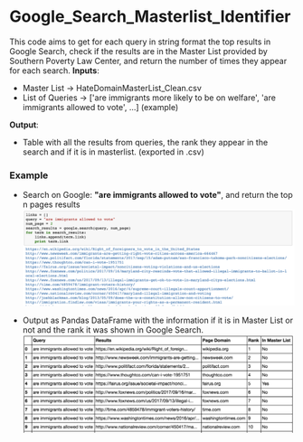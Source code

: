 # Google_Search_Masterlist_Identifier

This code aims to get for each query in string format the top results in Google Search, check if the results are in the Master List provided by Southern Poverty Law Center, and return the number of times they appear for each search.
**Inputs**:
- Master List -> HateDomainMasterList_Clean.csv
- List of Queries -> ['are immigrants more likely to be on welfare', 'are immigrants allowed to vote', ...] (example)

**Output**:
- Table with all the results from queries, the rank they appear in the search and if it is in masterlist. (exported in .csv)

### Example
- Search on Google: **"are immigrants allowed to vote"**, and return the top n pages results
![ss_1](ss_1.png)

- Output as Pandas DataFrame with the information if it is in Master List or not and the rank it was shown in Google Search.
![ss_2](ss_2.png)
